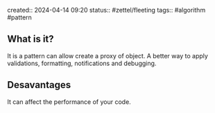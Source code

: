 created:: 2024-04-14 09:20
status:: #zettel/fleeting
tags:: #algorithm #pattern
## What is it?
It is a pattern can allow create a proxy of object. A better way to apply validations, formatting, notifications and debugging.
## Desavantages
It can affect the performance of your code.